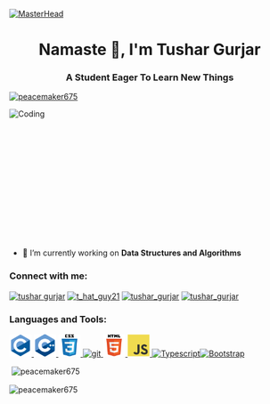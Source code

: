 [![MasterHead](https://gifdb.com/images/high/coding-skills-loading-dk68v8z0hevjpuiv.gif)](https://rishavchanda.io)

<h1 align="center">Namaste 🙏, I'm Tushar Gurjar</h1>
<h3 align="center">A Student Eager To Learn New Things</h3>



<p align="left"> <a href="https://github.com/ryo-ma/github-profile-trophy"><img src="https://github-profile-trophy.vercel.app/?username=peacemaker675&theme=onedark" alt="peacemaker675" /></a> </p>
<img align="right" alt="Coding" width="600" height="250" src="https://media.giphy.com/media/v1.Y2lkPTc5MGI3NjExNmU5bXR6MTQxejZ3ZGtqNTVwYTQya2NhcjdjMG1uN3p0YmNkc2l0aSZlcD12MV9pbnRlcm5hbF9naWZfYnlfaWQmY3Q9Zw/bGgsc5mWoryfgKBx1u/giphy.gif">


- 🔭 I’m currently working on **Data Structures and Algorithms**

<h3 align="left">Connect with me:</h3>
<p align="left">
<a href="https://www.linkedin.com/in/tushar-gurjar-309b92290/" target="blank"><img align="center" src="https://raw.githubusercontent.com/rahuldkjain/github-profile-readme-generator/master/src/images/icons/Social/linked-in-alt.svg" alt="tushar gurjar" height="30" width="40" /></a>
<a href="https://instagram.com/t_hat_guy21" target="blank"><img align="center" src="https://raw.githubusercontent.com/rahuldkjain/github-profile-readme-generator/master/src/images/icons/Social/instagram.svg" alt="t_hat_guy21" height="30" width="40" /></a>
<a href="https://www.leetcode.com/tushar_gurjar" target="blank"><img align="center" src="https://raw.githubusercontent.com/rahuldkjain/github-profile-readme-generator/master/src/images/icons/Social/leet-code.svg" alt="tushar_gurjar" height="30" width="40" /></a>
<a href="https://www.codingninjas.com/studio/profile/peacemaker" target="blank"><img align="center" src="https://coursereport-production.imgix.net/uploads/school/logo/1323/original/Coding_Ninjas_logo.jpeg" alt="tushar_gurjar" height="30" width="40" /></a>
</p>

<h3 align="left">Languages and Tools:</h3>
<p align="left"> <a href="https://www.cprogramming.com/" target="_blank" rel="noreferrer"> <img src="https://raw.githubusercontent.com/devicons/devicon/master/icons/c/c-original.svg" alt="c" width="40" height="40"/> </a> <a href="https://www.w3schools.com/cpp/" target="_blank" rel="noreferrer"> <img src="https://raw.githubusercontent.com/devicons/devicon/master/icons/cplusplus/cplusplus-original.svg" alt="cplusplus" width="40" height="40"/> </a> <a href="https://www.w3schools.com/css/" target="_blank" rel="noreferrer"> <img src="https://raw.githubusercontent.com/devicons/devicon/master/icons/css3/css3-original-wordmark.svg" alt="css3" width="40" height="40"/> </a> <a href="https://git-scm.com/" target="_blank" rel="noreferrer"> <img src="https://www.vectorlogo.zone/logos/git-scm/git-scm-icon.svg" alt="git" width="40" height="40"/> </a> <a href="https://www.w3.org/html/" target="_blank" rel="noreferrer"> <img src="https://raw.githubusercontent.com/devicons/devicon/master/icons/html5/html5-original-wordmark.svg" alt="html5" width="40" height="40"/> </a> <a href="https://developer.mozilla.org/en-US/docs/Web/JavaScript" target="_blank" rel="noreferrer"> <img src="https://raw.githubusercontent.com/devicons/devicon/master/icons/javascript/javascript-original.svg" alt="javascript" width="40" height="40"/> </a>
<a href="https://www.typescriptlang.org/docs/" target="_blank" rel="noreferrer"><img src="https://www.svgrepo.com/show/374144/typescript.svg" alt="Typescript" width="40" height="40"></a><a href="https://getbootstrap.com/" target="_blank" rel="noreferrer"><img src="https://getbootstrap.com/docs/5.3/assets/brand/bootstrap-logo-shadow.png" alt="Bootstrap" width="40" height="40"></a></p>

<p>&nbsp;<img align="center" src="https://github-readme-stats.vercel.app/api?username=peacemaker675&show_icons=true&locale=en" alt="peacemaker675" /></p>

<p><img align="center" src="https://github-readme-streak-stats.herokuapp.com/?user=peacemaker675&" alt="peacemaker675" /></p>

